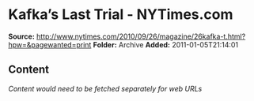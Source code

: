# Kafka’s Last Trial - NYTimes.com

**Source:** http://www.nytimes.com/2010/09/26/magazine/26kafka-t.html?hpw=&pagewanted=print
**Folder:** Archive
**Added:** 2011-01-05T21:14:01




## Content
*Content would need to be fetched separately for web URLs*
